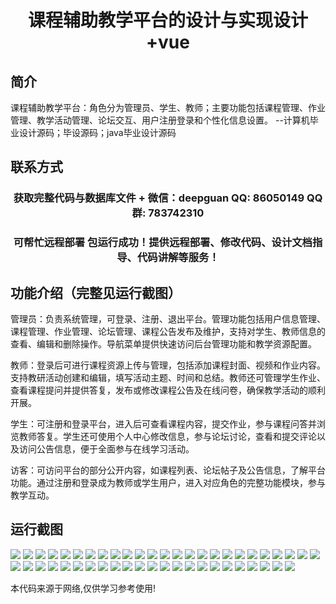 <p><h1 align="center">课程辅助教学平台的设计与实现设计+vue</h1></p>

## 简介
课程辅助教学平台：角色分为管理员、学生、教师；主要功能包括课程管理、作业管理、教学活动管理、论坛交互、用户注册登录和个性化信息设置。    --计算机毕业设计源码；毕设源码；java毕业设计源码


## 联系方式
<p><h3 align="center">获取完整代码与数据库文件 + 微信：deepguan QQ: 86050149 QQ群: 783742310</h3></p>
<p><h3 align="center">可帮忙远程部署 包运行成功！提供远程部署、修改代码、设计文档指导、代码讲解等服务！</h3></p>

## 功能介绍（完整见运行截图）
管理员：负责系统管理，可登录、注册、退出平台。管理功能包括用户信息管理、课程管理、作业管理、论坛管理、课程公告发布及维护，支持对学生、教师信息的查看、编辑和删除操作。导航菜单提供快速访问后台管理功能和教学资源配置。

教师：登录后可进行课程资源上传与管理，包括添加课程封面、视频和作业内容。支持教研活动创建和编辑，填写活动主题、时间和总结。教师还可管理学生作业、查看课程提问并提供答复，发布或修改课程公告及在线问卷，确保教学活动的顺利开展。

学生：可注册和登录平台，进入后可查看课程内容，提交作业，参与课程问答并浏览教师答复。学生还可使用个人中心修改信息，参与论坛讨论，查看和提交评论以及访问公告信息，便于全面参与在线学习活动。

访客：可访问平台的部分公开内容，如课程列表、论坛帖子及公告信息，了解平台功能。通过注册和登录成为教师或学生用户，进入对应角色的完整功能模块，参与教学互动。


## 运行截图
![](img/001.jpg)
![](img/002.jpg)
![](img/003.jpg)
![](img/004.jpg)
![](img/005.jpg)
![](img/006.jpg)
![](img/007.jpg)
![](img/008.jpg)
![](img/009.jpg)
![](img/010.jpg)
![](img/011.jpg)
![](img/012.jpg)
![](img/013.jpg)
![](img/014.jpg)
![](img/015.jpg)
![](img/016.jpg)
![](img/017.jpg)
![](img/018.jpg)
![](img/019.jpg)
![](img/020.jpg)
![](img/021.jpg)
![](img/022.jpg)
![](img/023.jpg)
![](img/024.jpg)
![](img/025.jpg)
![](img/026.jpg)
![](img/027.jpg)
![](img/028.jpg)
![](img/029.jpg)
![](img/030.jpg)
![](img/031.jpg)
![](img/032.jpg)
![](img/033.jpg)
![](img/034.jpg)
![](img/035.jpg)
![](img/036.jpg)
![](img/037.jpg)
![](img/038.jpg)
![](img/039.jpg)
![](img/040.jpg)
![](img/041.jpg)
![](img/042.jpg)
![](img/043.jpg)
![](img/044.jpg)
![](img/045.jpg)
![](img/046.jpg)
![](img/047.jpg)
![](img/048.jpg)

<p>本代码来源于网络,仅供学习参考使用!</p>

